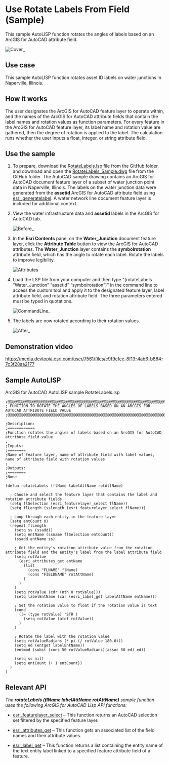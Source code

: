 # Use Rotate Labels From Field (Sample)

This sample AutoLISP function rotates the angles of labels based on an ArcGIS for AutoCAD attribute field.

![Cover_](https://media.devtopia.esri.com/user/7561/files/a51acb85-539f-4ce3-96b7-20f9b3fd041d)

## Use case 
This sample AutoLISP function rotates asset ID labels on water junctions in Naperville, Illinois.

## How it works 

The user designates the ArcGIS for AutoCAD feature layer to operate within, and the names of the ArcGIS for AutoCAD attribute fields that contain the label names and rotation values as function parameters. For every feature in the ArcGIS for AutoCAD feature layer, its label name and rotation value are gathered, then the degree of rotation is applied to the label. The calculation runs whether the user inputs a float, integer, or string attribute field.

## Use the sample 
1.    To prepare, download the [RotateLabels.lsp](https://devtopia.esri.com/amb13827/AFA-Samples/blob/main/SampleCodeAndDemos/RotateLabelsFromField/RotateLabels.lsp) file from the GitHub folder, and download and open the [RotateLabels_Sample.dwg](https://devtopia.esri.com/amb13827/AFA-Samples/blob/main/SampleCodeAndDemos/RotateLabelsFromField/RotateLabels_Sample.dwg) file from the GitHub folder. The AutoCAD sample drawing contains an ArcGIS for AutoCAD document feature layer of a subset of water junction point data in Naperville, Illinois. The labels on the water junction data were generated from the **assetid** ArcGIS for AutoCAD attribute field using [esri_generatelabel](https://doc.arcgis.com/en/arcgis-for-autocad/latest/commands-api/esri-generatelabel-esri-generate-label.htm). A water network line document feature layer is included for additional context. 
2.	View the water infrastructure data and **assetid** labels in the ArcGIS for AutoCAD tab. 
      
      ![Before_](https://media.devtopia.esri.com/user/7561/files/feb6c794-877c-4fee-81a6-3518deed2a49)

3.	In the **Esri Contents** pane, on the **Water_Junction** document feature layer, click the **Attribute Table** button to view the ArcGIS for AutoCAD attributes. The **Water_Junction** layer contains the **symbolrotation** attribute field, which has the angle to rotate each label. Rotate the labels to improve legibility.  
      
      ![Attributes](https://media.devtopia.esri.com/user/7561/files/b40c63ba-6ebd-4da1-b6a3-71f5dc71af7f)
      
4.	Load the LSP file from your computer and then type "(rotateLabels “Water_Junction” “assetid” “symbolrotation”)" in the command line to access the custom tool and apply it to the designated feature layer, label attribute field, and rotation attribute field. The three parameters entered must be typed in quotations. 

      ![CommandLine_](https://media.devtopia.esri.com/user/7561/files/cab208bf-ba1d-46d4-a0d3-b7c0cf8f1689)

5.	The labels are now rotated according to their rotation values.

      ![After_](https://media.devtopia.esri.com/user/7561/files/f075d082-1a94-4999-97dc-0803008c51dc)

## Demonstration video

https://media.devtopia.esri.com/user/7561/files/c9f9cfce-8f13-4ab6-b864-7c3f28aa2177

## Sample AutoLISP
ArcGIS for AutoCAD AutoLISP sample RotateLabels.lsp
``` LISP
;@@@@@@@@@@@@@@@@@@@@@@@@@@@@@@@@@@@@@@@@@@@@@@@@@@@@@@@@@@@@@@@@@@@@@@@@@@@@@@@@@@@@@@@@@@@@@@@@@@@@
; FUNCTION TO ROTATE THE ANGLES OF LABELS BASED ON AN ARCGIS FOR AUTOCAD ATTRIBUTE FIELD VALUE
;@@@@@@@@@@@@@@@@@@@@@@@@@@@@@@@@@@@@@@@@@@@@@@@@@@@@@@@@@@@@@@@@@@@@@@@@@@@@@@@@@@@@@@@@@@@@@@@@@@@@

;Description:
;============
;Function rotates the angles of labels based on an ArcGIS for AutoCAD attribute field value
;
;Inputs:  
;========
;Name of feature layer, name of attribute field with label values, name of attribute field with rotation values
;
;Outputs:
;========
;None

(defun rotateLabels (flName labelAttName rotAttName)
  
  ; Choose and select the feature layer that contains the label and rotation attribute fields
  (setq flSelection (esri_featurelayer_select flName))
  (setq flLength (sslength (esri_featurelayer_select flName)))

  ; Loop through each entity in the feature layer
  (setq entCount 0)
  (repeat flLength 
    (setq ss (ssadd))
    (setq entName (ssname flSelection entCount))
    (ssadd entName ss)
    
    ; Get the entity's rotation attribute value from the rotation attribute field and the entity's label from the label attribute field
    (setq rotValue 
      (esri_attributes_get entName 
        (list 
          (cons "FLNAME" flName)
          (cons "FIELDNAME" rotAttName)
        )
      )
    )
    (setq rotValue (cdr (nth 0 rotValue)))
    (setq labelEntName (car (esri_label_get labelAttName entName)))
    
    ; Set the rotation value to float if the rotation value is text
    (cond
      ((= (type rotValue) 'STR )
        (setq rotValue (atof rotValue))
      )
    )   

    ; Rotate the label with the rotation value
    (setq rotValueRadians (* pi (/ rotValue 180.0)))
    (setq ed (entget labelEntName))
    (entmod (subst (cons 50 rotValueRadians)(assoc 50 ed) ed))
    
    (setq ss nil)
    (setq entCount (+ 1 entCount))
  )
)
```

## Relevant API

_The **rotateLabels (flName labelAttName rotAttName)** sample function uses the following ArcGIS for AutoCAD Lisp API functions:_

- [esri_featurelayer_select](https://doc.arcgis.com/en/arcgis-for-autocad/latest/commands-api/esri-featurelayer-select.htm) – This function returns an AutoCAD selection set filtered by the specified feature layer.
      
- [esri_attributes_get](https://doc.arcgis.com/en/arcgis-for-autocad/latest/commands-api/esri-attributes-get.htm) – This function gets an associated list of the field names and their attribute values.
      
- [esri_label_get](https://doc.arcgis.com/en/arcgis-for-autocad/latest/commands-api/esri-label-get.htm) – This function returns a list containing the entity name of the text entity label linked to a specified feature attribute field of a feature.
